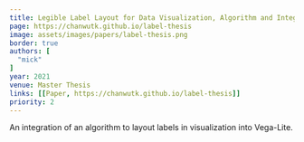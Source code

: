 ```yaml
---
title: Legible Label Layout for Data Visualization, Algorithm and Integration into Vega-Lite
page: https://chanwutk.github.io/label-thesis
image: assets/images/papers/label-thesis.png
border: true
authors: [
  "mick"
]
year: 2021
venue: Master Thesis
links: [[Paper, https://chanwutk.github.io/label-thesis]]
priority: 2
---
```

An integration of an algorithm to layout labels in visualization into Vega-Lite.
